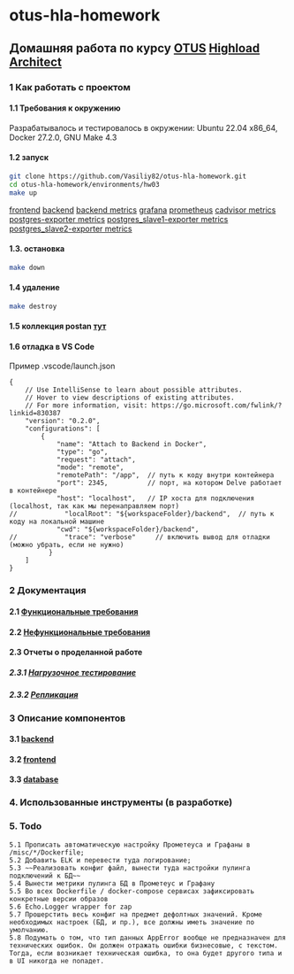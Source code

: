# otus-hla-homework
## Домашняя работа по курсу [OTUS](https://otus.ru/) [Highload Architect](https://otus.ru/lessons/highloadarchitect/)
### 1 Как работать с проектом
#### 1.1 Требования к окружению
Разрабатывалось и тестировалось в окружении: Ubuntu 22.04 x86_64, Docker 27.2.0, GNU Make 4.3
#### 1.2 запуск
```sh
git clone https://github.com/Vasiliy82/otus-hla-homework.git
cd otus-hla-homework/environments/hw03
make up
```
[frontend](http://localhost:5173)
[backend](http://localhost:8080)
[backend metrics](http://localhost:8080/metrics)
[grafana](http://localhost:3000)
[prometheus](http://localhost:9090)
[cadvisor metrics](http://localhost:8081/metrics)
[postgres-exporter metrics](http://localhost:9187/metrics)
[postgres_slave1-exporter metrics](http://localhost:9188/metrics)
[postgres_slave2-exporter metrics](http://localhost:9189/metrics)

#### 1.3. остановка
```sh
make down
```
#### 1.4 удаление
```sh
make destroy
```
#### 1.5 коллекция postan [тут](https://github.com/Vasiliy82/otus-hla-homework/blob/main/misc/OTUS%20Homework.postman_collection.json)

#### 1.6 отладка в VS Code
Пример .vscode/launch.json
```
{
    // Use IntelliSense to learn about possible attributes.
    // Hover to view descriptions of existing attributes.
    // For more information, visit: https://go.microsoft.com/fwlink/?linkid=830387
    "version": "0.2.0",
    "configurations": [
        {
            "name": "Attach to Backend in Docker",
            "type": "go",
            "request": "attach",
            "mode": "remote",
            "remotePath": "/app",  // путь к коду внутри контейнера
            "port": 2345,          // порт, на котором Delve работает в контейнере
            "host": "localhost",   // IP хоста для подключения (localhost, так как мы перенаправляем порт)
//            "localRoot": "${workspaceFolder}/backend",  // путь к коду на локальной машине
            "cwd": "${workspaceFolder}/backend",
//            "trace": "verbose"     // включить вывод для отладки (можно убрать, если не нужно)
          }
    ]
}
```
### 2 Документация
#### 2.1 [Функциональные требования](./functional_requirements.md)
#### 2.2 [Нефункциональные требования](./non_functional_requirements.md)
#### 2.3 Отчеты о проделанной работе
##### 2.3.1 [Нагрузочное тестирование](./docs/hw2/hw-2-report.md)
##### 2.3.2 [Репликация](./docs/hw3/hw-3-report.md)

### 3 Описание компонентов
#### 3.1 [backend](./backend/README.md)
#### 3.2 [frontend](./frontend/README.md)
#### 3.3 [database](./postgresql.md)
### 4. Использованные инструменты (в разработке)
### 5. Todo
    5.1 Прописать автоматическую настройку Прометеуса и Графаны в /misc/*/Dockerfile;
    5.2 Добавить ELK и перевести туда логирование;
    5.3 ~~Реализовать конфиг файл, вынести туда настройки пулинга подключений к БД~~
    5.4 Вынести метрики пулинга БД в Прометеус и Графану
    5.5 Во всех Dockerfile / docker-compose сервисах зафиксировать конкретные версии образов
    5.6 Echo.Logger wrapper for zap
    5.7 Прошерстить весь конфиг на предмет дефолтных значений. Кроме необходимых настроек (БД, и пр.), все должны иметь значение по умолчанию.
    5.8 Подумать о том, что тип данных AppError вообще не предназначен для технических ошибок. Он должен отражать ошибки бизнесовые, с текстом. Тогда, если возникает техническая ошибка, то она будет другого типа и в UI никогда не попадет.